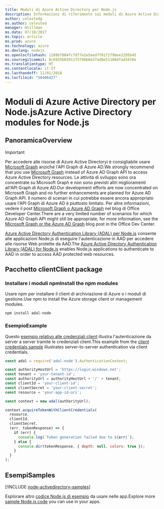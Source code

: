 ```yaml
---
title: Moduli di Azure Active Directory per Node.js
description: Informazioni di riferimento sui moduli di Azure Active Directory per Node.js
author: celestedg
ms.author: celested
manager: mtillman
ms.date: 07/18/2017
ms.topic: article
ms.prod: azure
ms.technology: azure
ms.devlang: nodejs
ms.openlocfilehash: 1189bf084fc7d77a1e5eed7f01f2f9bee2295b45
ms.sourcegitcommit: 8c6935b6591175798b8e37ad0e511864fad3478e
ms.translationtype: HT
ms.contentlocale: it-IT
ms.lasthandoff: 11/01/2018
ms.locfileid: "50406427"
---
```

# <a name="azure-active-directory-modules-for-nodejs"></a><span data-ttu-id="6cce2-103">Moduli di Azure Active Directory per Node.js</span><span class="sxs-lookup"><span data-stu-id="6cce2-103">Azure Active Directory modules for Node.js</span></span>

## <a name="overview"></a><span data-ttu-id="6cce2-104">Panoramica</span><span class="sxs-lookup"><span data-stu-id="6cce2-104">Overview</span></span>

> [!IMPORTANT]
> <span data-ttu-id="6cce2-105">Per accedere alle risorse di Azure Active Directoryi è consigliabile usare [Microsoft Graph](https://graph.microsoft.io/) anziché l'API Graph di Azure AD.</span><span class="sxs-lookup"><span data-stu-id="6cce2-105">We strongly recommend that you use [Microsoft Graph](https://graph.microsoft.io/) instead of Azure AD Graph API to access Azure Active Directory resources.</span></span> <span data-ttu-id="6cce2-106">Le attività di sviluppo sono ora concentrate su Microsoft Graph e non sono previsti altri miglioramenti all'API Graph di Azure AD.</span><span class="sxs-lookup"><span data-stu-id="6cce2-106">Our development efforts are now concentrated on Microsoft Graph and no further enhancements are planned for Azure AD Graph API.</span></span> <span data-ttu-id="6cce2-107">Il numero di scenari in cui potrebbe essere ancora appropriato usare l'API Graph di Azure AD è piuttosto limitato. Per altre informazioni, vedere il post [Microsoft Graph o Azure AD Graph](https://dev.office.com/blogs/microsoft-graph-or-azure-ad-graph) nel blog di Office Developer Center.</span><span class="sxs-lookup"><span data-stu-id="6cce2-107">There are a very limited number of scenarios for which Azure AD Graph API might still be appropriate; for more information, see the [Microsoft Graph or the Azure AD Graph](https://dev.office.com/blogs/microsoft-graph-or-azure-ad-graph) blog post in the Office Dev Center.</span></span>

<span data-ttu-id="6cce2-108">[Azure Active Directory Authentication Library (ADAL) per Node.js](https://www.npmjs.com/package/adal-node) consente alle applicazioni Node.js di eseguire l'autenticazione in AAD per accedere alle risorse Web protette da AAD.</span><span class="sxs-lookup"><span data-stu-id="6cce2-108">The [Azure Active Directory Authentication Library (ADAL) for Node.js](https://www.npmjs.com/package/adal-node) enables Node.js applications to authenticate to AAD in order to access AAD protected web resources.</span></span>

## <a name="client-package"></a><span data-ttu-id="6cce2-109">Pacchetto client</span><span class="sxs-lookup"><span data-stu-id="6cce2-109">Client package</span></span>

### <a name="install-the-npm-modules"></a><span data-ttu-id="6cce2-110">Installare i moduli npm</span><span class="sxs-lookup"><span data-stu-id="6cce2-110">Install the npm modules</span></span>

<span data-ttu-id="6cce2-111">Usare npm per installare il client di archiviazione di Azure o i moduli di gestione.</span><span class="sxs-lookup"><span data-stu-id="6cce2-111">Use npm to install the Azure storage client or management modules.</span></span>

```bash
npm install adal-node
```   

### <a name="example"></a><span data-ttu-id="6cce2-112">Esempio</span><span class="sxs-lookup"><span data-stu-id="6cce2-112">Example</span></span>

<span data-ttu-id="6cce2-113">Questo [esempio relativo alle credenziali client](https://github.com/MSOpenTech/azure-activedirectory-library-for-nodejs/blob/master/sample/client-credentials-sample.js) illustra l'autenticazione da server a server tramite le credenziali client.</span><span class="sxs-lookup"><span data-stu-id="6cce2-113">This example from the [client credentials sample](https://github.com/MSOpenTech/azure-activedirectory-library-for-nodejs/blob/master/sample/client-credentials-sample.js) illustrates server-to-server authentication via client credentials.</span></span>

```javascript
const adal = require('adal-node').AuthenticationContext;

const authorityHostUrl = 'https://login.windows.net';
const tenant = 'your-tenant-id';
const authorityUrl = authorityHostUrl + '/' + tenant;
const clientId = 'your-client-id';
const clientSecret = 'your-client-secret';
const resource = 'your-app-id-uri';

const context = new adal(authorityUrl);

context.acquireTokenWithClientCredentials(
  resource,
  clientId,
  clientSecret,
  (err, tokenResponse) => {
    if (err) {
      console.log(`Token generation failed due to ${err}`);
    } else {
      console.dir(tokenResponse, { depth: null, colors: true });
    }
  }
);
```

## <a name="samples"></a><span data-ttu-id="6cce2-114">Esempi</span><span class="sxs-lookup"><span data-stu-id="6cce2-114">Samples</span></span>

[!INCLUDE [node-activedirectory-samples](../docs-ref-conceptual/includes/activedirectory-samples.md)]

<span data-ttu-id="6cce2-115">Esplorare altro [codice Node.js di esempio](https://azure.microsoft.com/resources/samples/?platform=nodejs) da usare nelle app.</span><span class="sxs-lookup"><span data-stu-id="6cce2-115">Explore more [sample Node.js code](https://azure.microsoft.com/resources/samples/?platform=nodejs) you can use in your apps.</span></span>
